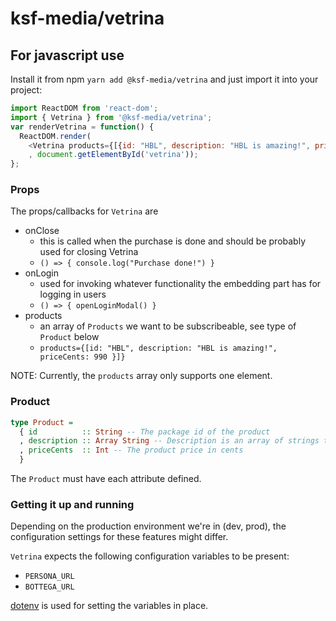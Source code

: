 # ksf-media/vetrina
 
## For javascript use

Install it from npm `yarn add @ksf-media/vetrina` and just import it into your project: 
```javascript
import ReactDOM from 'react-dom';
import { Vetrina } from '@ksf-media/vetrina';
var renderVetrina = function() {
  ReactDOM.render(
    <Vetrina products={[{id: "HBL", description: "HBL is amazing!", priceCents: 990 }]} />
    , document.getElementById('vetrina'));
};
```

### Props
The props/callbacks for `Vetrina` are
- onClose
    - this is called when the purchase is done and should be probably used for closing Vetrina
    - `() => { console.log("Purchase done!") }`
- onLogin
    - used for invoking whatever functionality the embedding part has for logging in users
    - `() => { openLoginModal() }`
- products
    - an array of `Products` we want to be subscribeable, see type of `Product` below
    - `products={[id: "HBL", description: "HBL is amazing!", priceCents: 990 }]}`

NOTE: Currently, the `products` array only supports one element.

### Product

```purescript
type Product =
  { id          :: String -- The package id of the product
  , description :: Array String -- Description is an array of strings to show. Every string of this array starts in a new line
  , priceCents  :: Int -- The product price in cents
  }
```

The `Product` must have each attribute defined.

### Getting it up and running

Depending on the production environment we're in (dev, prod), the configuration settings for these features might differ.

`Vetrina` expects the following configuration variables to be present:
- `PERSONA_URL`
- `BOTTEGA_URL`

[dotenv](https://github.com/motdotla/dotenv) is used for setting the variables in place.

